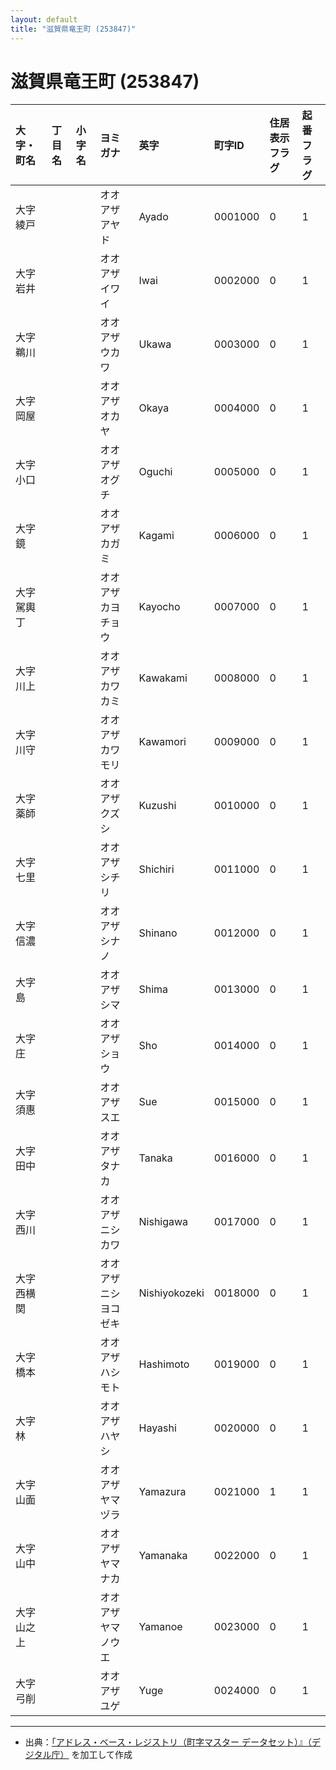 ```yaml
---
layout: default
title: "滋賀県竜王町 (253847)"
---
```


# 滋賀県竜王町 (253847)

| 大字・町名 | 丁目名 | 小字名 | ヨミガナ | 英字 | 町字ID | 住居表示フラグ | 起番フラグ |
|:---|:---|:---|:---|:---|:---|:---|:---|
| 大字綾戸 |  |  | オオアザアヤド | Ayado | 0001000 | 0 | 1 |
| 大字岩井 |  |  | オオアザイワイ | Iwai | 0002000 | 0 | 1 |
| 大字鵜川 |  |  | オオアザウカワ | Ukawa | 0003000 | 0 | 1 |
| 大字岡屋 |  |  | オオアザオカヤ | Okaya | 0004000 | 0 | 1 |
| 大字小口 |  |  | オオアザオグチ | Oguchi | 0005000 | 0 | 1 |
| 大字鏡 |  |  | オオアザカガミ | Kagami | 0006000 | 0 | 1 |
| 大字駕輿丁 |  |  | オオアザカヨチョウ | Kayocho | 0007000 | 0 | 1 |
| 大字川上 |  |  | オオアザカワカミ | Kawakami | 0008000 | 0 | 1 |
| 大字川守 |  |  | オオアザカワモリ | Kawamori | 0009000 | 0 | 1 |
| 大字薬師 |  |  | オオアザクズシ | Kuzushi | 0010000 | 0 | 1 |
| 大字七里 |  |  | オオアザシチリ | Shichiri | 0011000 | 0 | 1 |
| 大字信濃 |  |  | オオアザシナノ | Shinano | 0012000 | 0 | 1 |
| 大字島 |  |  | オオアザシマ | Shima | 0013000 | 0 | 1 |
| 大字庄 |  |  | オオアザショウ | Sho | 0014000 | 0 | 1 |
| 大字須惠 |  |  | オオアザスエ | Sue | 0015000 | 0 | 1 |
| 大字田中 |  |  | オオアザタナカ | Tanaka | 0016000 | 0 | 1 |
| 大字西川 |  |  | オオアザニシカワ | Nishigawa | 0017000 | 0 | 1 |
| 大字西横関 |  |  | オオアザニシヨコゼキ | Nishiyokozeki | 0018000 | 0 | 1 |
| 大字橋本 |  |  | オオアザハシモト | Hashimoto | 0019000 | 0 | 1 |
| 大字林 |  |  | オオアザハヤシ | Hayashi | 0020000 | 0 | 1 |
| 大字山面 |  |  | オオアザヤマヅラ | Yamazura | 0021000 | 1 | 1 |
| 大字山中 |  |  | オオアザヤマナカ | Yamanaka | 0022000 | 0 | 1 |
| 大字山之上 |  |  | オオアザヤマノウエ | Yamanoe | 0023000 | 0 | 1 |
| 大字弓削 |  |  | オオアザユゲ | Yuge | 0024000 | 0 | 1 |

---

- 出典：[「アドレス・ベース・レジストリ（町字マスター データセット）』（デジタル庁）](https://www.digital.go.jp/policies/base_registry_address/) を加工して作成